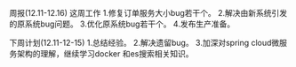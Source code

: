 周报(12.11-12.16)
这周工作
1.修复订单服务大小bug若干个。
2.解决由新系统引发的原系统bug问题。
3.优化原系统bug若干个。
4.发布生产准备。

下周计划(12.11-12-15)
1.总结经验。
2.解决遗留bug。
3.加深对spring cloud微服务架构的理解，继续学习docker 和es搜索相关知识。